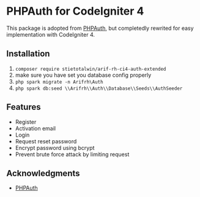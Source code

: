 # PHPAuth for CodeIgniter 4

This package is adopted from [PHPAuth](https://github.com/PHPAuth/PHPAuth), but completedly rewrited for easy implementation with CodeIgniter 4.

## Installation

1. `composer require stietotalwin/arif-rh-ci4-auth-extended`
2. make sure you have set you database config properly
3. `php spark migrate -n Arifrh\Auth`
4. `php spark db:seed \\Arifrh\\Auth\\Database\\Seeds\\AuthSeeder`

## Features

- Register
- Activation email
- Login
- Request reset password
- Encrypt password using bcrypt
- Prevent brute force attack by limiting request

## Acknowledgments

- [PHPAuth](https://github.com/PHPAuth/PHPAuth)